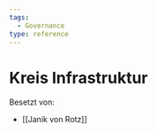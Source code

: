 ```yaml
---
tags:
  - Governance
type: reference
---
```

# Kreis Infrastruktur

Besetzt von:

* [[Janik von Rotz]]